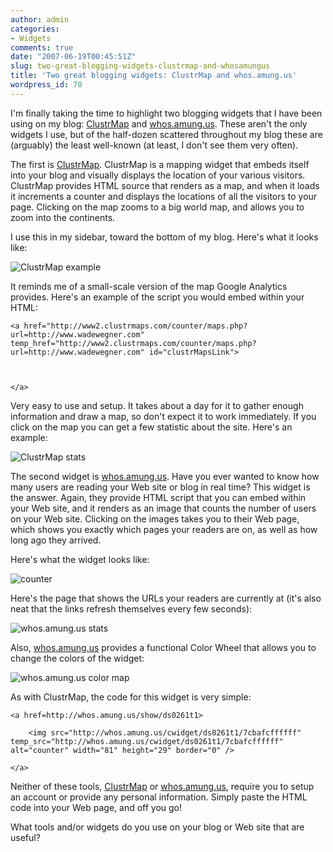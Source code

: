 ```yaml
---
author: admin
categories:
- Widgets
comments: true
date: "2007-06-19T00:45:51Z"
slug: two-great-blogging-widgets-clustrmap-and-whosamungus
title: 'Two great blogging widgets: ClustrMap and whos.amung.us'
wordpress_id: 70
---
```


I'm finally taking the time to highlight two blogging widgets that I have been using on my blog: [ClustrMap](http://www2.clustrmaps.com/) and [whos.amung.us](http://whos.amung.us/). These aren't the only widgets I use, but of the half-dozen scattered throughout my blog these are (arguably) the least well-known (at least, I don't see them very often).

The first is [ClustrMap](http://www2.clustrmaps.com/). ClustrMap is a mapping widget that embeds itself into your blog and visually displays the location of your various visitors. ClustrMap provides HTML source that renders as a map, and when it loads it increments a counter and displays the locations of all the visitors to your page. Clicking on the map zooms to a big world map, and allows you to zoom into the continents.

I use this in my sidebar, toward the bottom of my blog. Here's what it looks like:

![ClustrMap example](https://wadewegner.blob.core.windows.net/wordpress/content/binary/cluster.gif)

It reminds me of a small-scale version of the map Google Analytics provides. Here's an example of the script you would embed within your HTML:

	<a href="http://www2.clustrmaps.com/counter/maps.php?url=http://www.wadewegner.com" temp_href="http://www2.clustrmaps.com/counter/maps.php?url=http://www.wadewegner.com" id="clustrMapsLink">
	    
		

	</a>

Very easy to use and setup. It takes about a day for it to gather enough information and draw a map, so don't expect it to work immediately. If you click on the map you can get a few statistic about the site. Here's an example:

![ClustrMap stats](https://wadewegner.blob.core.windows.net/wordpress/content/binary/stats.gif)

The second widget is [whos.amung.us](http://whos.amung.us/). Have you ever wanted to know how many users are reading your Web site or blog in real time? This widget is the answer. Again, they provide HTML script that you can embed within your Web site, and it renders as an image that counts the number of users on your Web site. Clicking on the images takes you to their Web page, which shows you exactly which pages your readers are on, as well as how long ago they arrived.

Here's what the widget looks like:

![counter](http://whos.amung.us/cwidget/ds0261t1/7cbafcffffff)

Here's the page that shows the URLs your readers are currently at (it's also neat that the links refresh themselves every few seconds):

![whos.amung.us stats](https://wadewegner.blob.core.windows.net/wordpress/content/binary/links.gif)

Also, [whos.amung.us](http://whos.amung.us/) provides a functional Color Wheel that allows you to change the colors of the widget:

![whos.amung.us color map](https://wadewegner.blob.core.windows.net/wordpress/content/binary/wheel.gif)

As with ClustrMap, the code for this widget is very simple:
    
	<a href=http://whos.amung.us/show/ds0261t1>
	    
		<img src="http://whos.amung.us/cwidget/ds0261t1/7cbafcffffff" temp_src="http://whos.amung.us/cwidget/ds0261t1/7cbafcffffff" alt="counter" width="81" height="29" border="0" />
	    
	</a>

Neither of these tools, [ClustrMap](http://www2.clustrmaps.com/) or [whos.amung.us](http://whos.amung.us/), require you to setup an account or provide any personal information. Simply paste the HTML code into your Web page, and off you go!

What tools and/or widgets do you use on your blog or Web site that are useful?